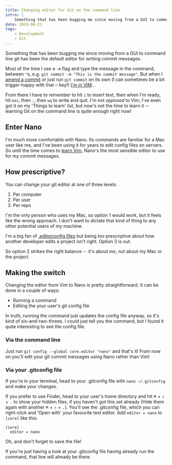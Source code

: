 ```yaml
---
title: Changing editor for Git on the command line
intro: |
    Something that has been bugging me since moving from a GUI to command line git has been the default editor for writing commit messages.
date: 2019-08-21
tags:
    - Development
    - Git
---
```


Something that has been bugging me since moving from a GUI to command line git has been the default editor for writing commit messages.

Most of the time I use a `-m` flag and type the message in the command, between `"`s, e.g. `git commit -m "This is the commit message"`. But when I [amend a commit](/blog/fixing-your-last-git-commit) or just run `git commit` on its own (I can sometimes be a bit trigger-happy with that <kbd title="Return">⏎</kbd> key!) [I'm in VIM](https://www.freecodecamp.org/news/one-out-of-every-20-000-stack-overflow-visitors-is-just-trying-to-exit-vim-5a6b6175e7b6/)…

From there I have to remember to hit `i` to insert text, then when I'm ready, hit `esc`, then `:`, then `wq` to write and quit. I'm not *opposed* to Vim; I've even got it on my 'Things to learn' list, but now's not the time to learn it -- learning Git on the command line is quite enough right now!


## Enter Nano

I'm much more comfortable with Nano. Its commands are familiar for a Mac user like me, and I've been using it for years to edit config files on servers. So until the time comes to [learn Vim](https://vim-adventures.com), Nano's the most sensible editor to use for my commit messages.


## How prescriptive?

You can change your git editor at one of three levels:

1. Per computer
2. Per user
3. Per repo

I'm the only person who uses my Mac, so option 1 would work, but it feels like the wrong approach. I don't want to dictate that kind of thing to any other potential users of my machine.

I'm a big fan of [.editorconfig files](https://editorconfig.org) but being *too* prescriptive about how another developer edits a project isn't right. Option 3 is out.

So option 2 strikes the right balance -- it's about *me*, not about my Mac or the project.


## Making the switch

Changing the editor from Vim to Nano is pretty straightforward. It can be done in a couple of ways:

- Running a command
- Editing the your user's git config file

In truth, running the command just updates the config file anyway, so it's kind of six-and-two-threes. I could just tell you the command, but I found it quite interesting to see the config file.

### Via the command line

Just run `git config --global core.editor "nano"` and that's it! From now on you'll edit your git commit messages using Nano rather than Vim!

### Via your .gitconfig file

If you're in your terminal, head to your .gitconfig file with `nano ~/.gitconfig` and make your changes.

If you prefer to use Finder, head to your user's home directory and hit <kbd title="Command">⌘</kbd> + <kbd title="Shift">⇧</kbd> + <kbd title="Full stop">.</kbd> to show your hidden files, if you haven't got this set already (Hide them again with another <kbd title="Command">⌘</kbd> + <kbd title="Shift">⇧</kbd> + <kbd title="Full stop">.</kbd>). You'll see the .gitconfig file, which you can right-click and 'Open with' your favourite text editor. Add `editor = nano` to `[core]` like this:

```
[core]
  editor = nano
```

Oh, and don't forget to save the file!

If you're just having a look at your .gitconfig file having already run the command, that line will already be there.
